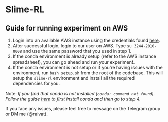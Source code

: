 # Slime-RL

## Guide for running experiment on AWS

1. Login into an available AWS instance using the credentials found [here](https://docs.google.com/spreadsheets/d/1PcbQiIeJtteGoNbuYQsMinYbKFchufB-ml94mOgabKw/). 
2. After successful login, login to our user on AWS. Type `su 3244-2010-0008` and use the same password that you used in step 1. 
3. If the conda environment is already setup (refer to the AWS instance spreadsheet), you can go ahead and run your experiment. 
4. If the conda environment is not setup or if you're having issues with the environment, run `bash setup.sh` from the root of the codebase. This will setup the `slime-rl` environment and install all the required dependencies for you. 

Note: *If you find that conda is not installed (`conda: command not found`). Follow the guide [here](https://devopsmyway.com/install-anaconda-on-amazon-linuxec2/) to first install conda and then go to step 4.*

If you face any issues, please feel free to message on the Telegram group or DM me (@raivat). 
